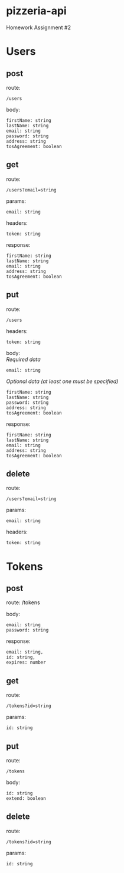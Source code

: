 # pizzeria-api
Homework Assignment #2

# Users
## post

route: 
```
/users
```
body:
```
firstName: string  
lastName: string
email: string
password: string
address: string
tosAgreement: boolean
```

## get
route:
```
/users?email=string
```
params:
```
email: string
```
headers:
```
token: string
```
response:
```
firstName: string  
lastName: string
email: string
address: string
tosAgreement: boolean
```

## put
route:
```
/users
```
headers:
```
token: string
```
body:\
*Required data*
```
email: string
```
*Optional data (at least one must be specified)*
```
firstName: string  
lastName: string
password: string
address: string
tosAgreement: boolean
```
response:
```
firstName: string  
lastName: string
email: string
address: string
tosAgreement: boolean
```

## delete
route:
```
/users?email=string
```
params:
```
email: string
```
headers:
```
token: string
```

# Tokens
## post
route: /tokens

body:
```
email: string
password: string
```
response:
```
email: string,
id: string,
expires: number
```

## get
route:
```
/tokens?id=string
```
params:
```
id: string
```

## put
route:
```
/tokens
```
body:
```
id: string
extend: boolean
```

## delete
route:
```
/tokens?id=string
```
params:
```
id: string
```

